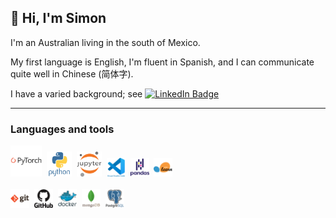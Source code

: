 ## 👋 Hi, I'm Simon

I'm an Australian living in the south of Mexico.

My first language is English, I'm fluent in Spanish, and I can communicate quite well in Chinese (简体字).

I have a varied background; see
<a href="https://www.linkedin.com/in/skjdaniel/">
    <img src="https://img.shields.io/badge/LinkedIn-blue?style=for-the-badge&logo=linkedin&logoColor=white" alt="LinkedIn Badge"/>
  </a>


---
### Languages and tools
<div>
 <img src="https://github.com/devicons/devicon/blob/master/icons/pytorch/pytorch-original-wordmark.svg" title="PyTorch" **alt="PyTorch" style="width:50px;height:50px;"/>&nbsp;
  <img src="https://github.com/devicons/devicon/blob/master/icons/python/python-original-wordmark.svg" title="Python" **alt="Python" style="width:40px;height:40px;"/>&nbsp;
  <img src="https://github.com/devicons/devicon/blob/master/icons/jupyter/jupyter-original-wordmark.svg" title="Jupyter" **alt="Jupyter" style="width:40px;height:40px;"/>&nbsp;
 <img src="https://github.com/devicons/devicon/blob/master/icons/vscode/vscode-original-wordmark.svg" title="VSCode" **alt="VSCode" style="width:30px;height:30px;"/>&nbsp;
  <img src="https://github.com/devicons/devicon/blob/master/icons/pandas/pandas-original-wordmark.svg" title="Pandas" **alt="Pandas" style="width:30px;height:30px;"/>&nbsp;
<img src="https://github.com/devicons/devicon/blob/master/icons/scikitlearn/scikitlearn-original.svg" title="sklearn" **alt="sklearn" style="width:30px;height:30px;"/>&nbsp;
</div>
<br>
<div>
  <img src="https://github.com/devicons/devicon/blob/master/icons/git/git-original-wordmark.svg" title="Git" **alt="Git" width="30" height="30"/>&nbsp;
  <img src="https://github.com/devicons/devicon/blob/master/icons/github/github-original-wordmark.svg" title="Github" **alt="Github" width="30" height="30"/>&nbsp;
  <img src="https://github.com/devicons/devicon/blob/master/icons/docker/docker-original-wordmark.svg" title="Docker" **alt="Docker" width="30" height="30"/>&nbsp;
  <img src="https://github.com/devicons/devicon/blob/master/icons/mongodb/mongodb-original-wordmark.svg" title="MongoDB" **alt="MongoDB" width="30" height="30"/>&nbsp;
  <img src="https://github.com/devicons/devicon/blob/master/icons/postgresql/postgresql-original-wordmark.svg" title="PostgreSQL" **alt="PostgreSQL" width="30" height="30"/>
</div>

